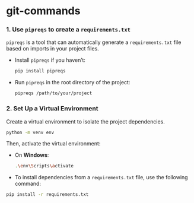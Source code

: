 # git-commands


### 1. **Use `pipreqs` to create a `requirements.txt`**

   `pipreqs` is a tool that can automatically generate a `requirements.txt` file based on imports in your project files.

   - Install `pipreqs` if you haven’t:
     ```bash
     pip install pipreqs
     ```

   - Run `pipreqs` in the root directory of the project:
     ```bash
     pipreqs /path/to/your/project
     ```

### 2. **Set Up a Virtual Environment**
   Create a virtual environment to isolate the project dependencies.

   ```bash
   python -m venv env
   ```

   Then, activate the virtual environment:
   - On **Windows**:
     ```bash
     .\env\Scripts\activate
     ```

- To install dependencies from a `requirements.txt` file, use the following command:

```bash
pip install -r requirements.txt
```
